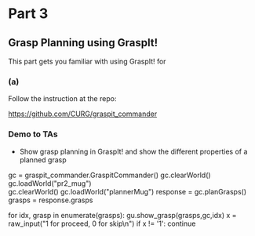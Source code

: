 # Part 3
## Grasp Planning using GraspIt!

This part gets you familiar with using GraspIt! for 

### (a)
Follow the instruction at the repo:

https://github.com/CURG/graspit_commander



### Demo to TAs
- Show grasp planning in GraspIt! and show the different properties of a planned grasp


gc = graspit_commander.GraspitCommander()
gc.clearWorld()
gc.loadWorld("pr2_mug")		
gc.clearWorld()
gc.loadWorld("plannerMug")
response = gc.planGrasps()
grasps = response.grasps

for idx, grasp in enumerate(grasps):
	gu.show_grasp(grasps,gc,idx)
	x = raw_input("1 for proceed, 0 for skip\n")
	if x != '1':
	continue